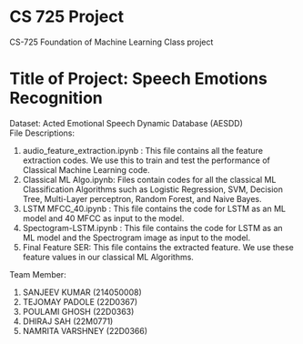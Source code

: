 # CS 725 Project
CS-725 Foundation of Machine Learning Class project 
# Title of Project: Speech Emotions Recognition
Dataset: Acted Emotional Speech Dynamic Database (AESDD)​</br>
File Descriptions:</br>
1. audio_feature_extraction.ipynb : This file contains all the feature extraction codes. We use this to train and test the performance of Classical Machine Learning code.</br>
2. Classical ML Algo.ipynb: Files contain codes for all the classical ML Classification Algorithms such as Logistic Regression, SVM, Decision Tree, Multi-Layer perceptron, Random Forest, and Naive Bayes.</br>
3. LSTM MFCC_40.ipynb : This file contains the code for LSTM as an ML model and 40 MFCC as input to the model.</br>
4. Spectogram-LSTM.ipynb : This file contains the code for LSTM as an ML model and the Spectrogram image as input to the model.</br>
5. Final Feature SER: This file contains the extracted feature. We use these feature values in our classical ML Algorithms. </br>


Team Member:
1. SANJEEV KUMAR (214050008)
2. TEJOMAY PADOLE (22D0367)
3. POULAMI GHOSH (22D0363)
4. DHIRAJ SAH (22M0771)
5. NAMRITA VARSHNEY (22D0366)

